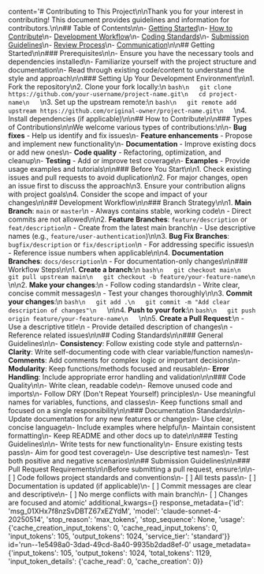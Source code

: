 content='# Contributing to This Project\n\nThank you for your interest in contributing! This document provides guidelines and information for contributors.\n\n## Table of Contents\n\n- [Getting Started](#getting-started)\n- [How to Contribute](#how-to-contribute)\n- [Development Workflow](#development-workflow)\n- [Coding Standards](#coding-standards)\n- [Submission Guidelines](#submission-guidelines)\n- [Review Process](#review-process)\n- [Communication](#communication)\n\n## Getting Started\n\n### Prerequisites\n\n- Ensure you have the necessary tools and dependencies installed\n- Familiarize yourself with the project structure and documentation\n- Read through existing code/content to understand the style and approach\n\n### Setting Up Your Development Environment\n\n1. Fork the repository\n2. Clone your fork locally:\n   ```bash\n   git clone https://github.com/your-username/project-name.git\n   cd project-name\n   ```\n3. Set up the upstream remote:\n   ```bash\n   git remote add upstream https://github.com/original-owner/project-name.git\n   ```\n4. Install dependencies (if applicable)\n\n## How to Contribute\n\n### Types of Contributions\n\nWe welcome various types of contributions:\n\n- **Bug fixes** - Help us identify and fix issues\n- **Feature enhancements** - Propose and implement new functionality\n- **Documentation** - Improve existing docs or add new ones\n- **Code quality** - Refactoring, optimization, and cleanup\n- **Testing** - Add or improve test coverage\n- **Examples** - Provide usage examples and tutorials\n\n### Before You Start\n\n1. Check existing issues and pull requests to avoid duplication\n2. For major changes, open an issue first to discuss the approach\n3. Ensure your contribution aligns with project goals\n4. Consider the scope and impact of your changes\n\n## Development Workflow\n\n### Branch Strategy\n\n1. **Main Branch**: `main` or `master`\n   - Always contains stable, working code\n   - Direct commits are not allowed\n\n2. **Feature Branches**: `feature/description` or `feat/description`\n   - Create from the latest main branch\n   - Use descriptive names (e.g., `feature/user-authentication`)\n\n3. **Bug Fix Branches**: `bugfix/description` or `fix/description`\n   - For addressing specific issues\n   - Reference issue numbers when applicable\n\n4. **Documentation Branches**: `docs/description`\n   - For documentation-only changes\n\n### Workflow Steps\n\n1. **Create a branch**:\n   ```bash\n   git checkout main\n   git pull upstream main\n   git checkout -b feature/your-feature-name\n   ```\n\n2. **Make your changes**:\n   - Follow coding standards\n   - Write clear, concise commit messages\n   - Test your changes thoroughly\n\n3. **Commit your changes**:\n   ```bash\n   git add .\n   git commit -m "Add clear description of changes"\n   ```\n\n4. **Push to your fork**:\n   ```bash\n   git push origin feature/your-feature-name\n   ```\n\n5. **Create a Pull Request**:\n   - Use a descriptive title\n   - Provide detailed description of changes\n   - Reference related issues\n\n## Coding Standards\n\n### General Guidelines\n\n- **Consistency**: Follow existing code style and patterns\n- **Clarity**: Write self-documenting code with clear variable/function names\n- **Comments**: Add comments for complex logic or important decisions\n- **Modularity**: Keep functions/methods focused and reusable\n- **Error Handling**: Include appropriate error handling and validation\n\n### Code Quality\n\n- Write clean, readable code\n- Remove unused code and imports\n- Follow DRY (Don\'t Repeat Yourself) principles\n- Use meaningful names for variables, functions, and classes\n- Keep functions small and focused on a single responsibility\n\n### Documentation Standards\n\n- Update documentation for any new features or changes\n- Use clear, concise language\n- Include examples where helpful\n- Maintain consistent formatting\n- Keep README and other docs up to date\n\n### Testing Guidelines\n\n- Write tests for new functionality\n- Ensure existing tests pass\n- Aim for good test coverage\n- Use descriptive test names\n- Test both positive and negative scenarios\n\n## Submission Guidelines\n\n### Pull Request Requirements\n\nBefore submitting a pull request, ensure:\n\n- [ ] Code follows project standards and conventions\n- [ ] All tests pass\n- [ ] Documentation is updated (if applicable)\n- [ ] Commit messages are clear and descriptive\n- [ ] No merge conflicts with main branch\n- [ ] Changes are focused and atomic' additional_kwargs={} response_metadata={'id': 'msg_01XHx7f8nzSvDBTZ67xEZYdM', 'model': 'claude-sonnet-4-20250514', 'stop_reason': 'max_tokens', 'stop_sequence': None, 'usage': {'cache_creation_input_tokens': 0, 'cache_read_input_tokens': 0, 'input_tokens': 105, 'output_tokens': 1024, 'service_tier': 'standard'}} id='run--1e5498a0-3dad-49cd-8a40-9935b2dad8ef-0' usage_metadata={'input_tokens': 105, 'output_tokens': 1024, 'total_tokens': 1129, 'input_token_details': {'cache_read': 0, 'cache_creation': 0}}